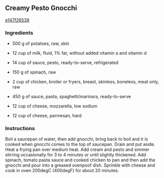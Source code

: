 ## Creamy Pesto Gnocchi

[e147f26538](http://www.food.com/recipe/creamy-pesto-gnocchi-300032)

### Ingredients

 - 500 g of potatoes, raw, skin

 - 12 cup of milk, fluid, 1% fat, without added vitamin a and vitamin d

 - 14 cup of sauce, pesto, ready-to-serve, refrigerated

 - 150 g of spinach, raw

 - 2 cup of chicken, broiler or fryers, breast, skinless, boneless, meat only, raw

 - 450 g of sauce, pasta, spaghetti/marinara, ready-to-serve

 - 12 cup of cheese, mozzarella, low sodium

 - 12 cup of cheese, parmesan, hard

### Instructions

Boil a saucepan of water, then add gnocchi, bring back to boil and it is cooked when gnocchi comes to the top of saucepan. Drain and put aside. Heat a frying pan over medium heat. Add cream and pesto and simmer stirring occasionally for 3 to 4 minutes or until slightly thickened. Add spinach, tomato pasta sauce and cooked chicken to pan and then add the gnocchi and pour into a greased ovenpoof dish. Sprinkle with cheese and cook in oven 200degC (400degF) for about 20 minutes.